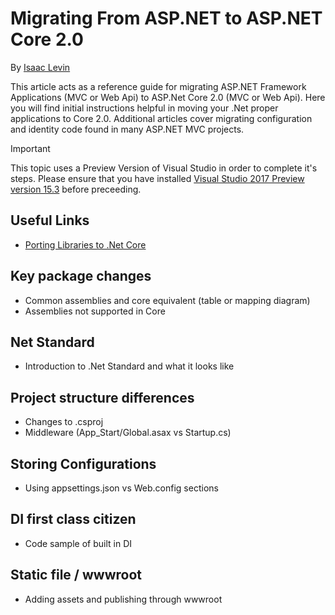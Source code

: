 # Migrating From ASP.NET to ASP.NET Core 2.0

By [Isaac Levin](https://isaaclevin.com)

This article acts as a reference guide for migrating ASP.NET Framework Applications (MVC or Web Api) to ASP.Net Core 2.0 (MVC or Web Api). Here you will find initial instructions helpful in moving your .Net proper applications to Core 2.0. Additional articles cover migrating configuration and identity code found in many ASP.NET MVC projects.

> [!IMPORTANT]
> This topic uses a Preview Version of Visual Studio in order to complete it's steps. Please ensure that you have installed [Visual Studio 2017 Preview version 15.3](https://www.visualstudio.com/vs/preview/) before preceeding.

## Useful Links
* [Porting Libraries to .Net Core](https://docs.microsoft.com/en-us/dotnet/core/porting/libraries)

## Key package changes
* Common assemblies and core equivalent (table or mapping diagram)
* Assemblies not supported in Core


## Net Standard
* Introduction to .Net Standard and what it looks like

## Project structure differences
* Changes to .csproj
* Middleware (App_Start/Global.asax vs Startup.cs)

## Storing Configurations
* Using appsettings.json vs Web.config sections

## DI first class citizen
* Code sample of built in DI

## Static file / wwwroot
* Adding assets and publishing through wwwroot
